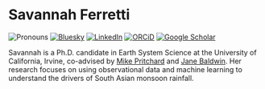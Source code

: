 # Savannah Ferretti

![Pronouns](https://img.shields.io/badge/Pronouns-she%2Fher-red?style=flat-square)
[![Bluesky](https://img.shields.io/badge/Bluesky-grey?style=flat-square&logo=bluesky)](https://bsky.app/profile/savannahferretti.bsky.social)
[![LinkedIn](https://img.shields.io/badge/LinkedIn-grey?style=flat-square&logo=linkedin)](https://www.linkedin.com/in/savannahferretti)
[![ORCiD](https://img.shields.io/badge/ORCiD-0000--0001--9684--7668-grey?style=flat-square&logo=orcid)](https://orcid.org/0000-0001-9684-7668)
[![Google Scholar](https://img.shields.io/badge/Google_Scholar-grey?style=flat-square&logo=google-scholar)](https://scholar.google.com/citations?user=kH2IC6wAAAAJ&hl=en)

Savannah is a Ph.D. candidate in Earth System Science at the University of California, Irvine, co-advised by [Mike Pritchard](https://research.nvidia.com/person/mike-pritchard) and [Jane Baldwin](https://www.janebaldw.in/). Her research focuses on using observational data and machine learning to understand the drivers of South Asian monsoon rainfall.
